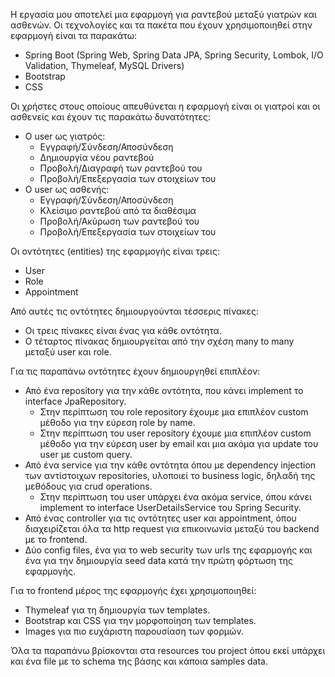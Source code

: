 Η εργασία μου αποτελεί μια εφαρμογή για ραντεβού μεταξύ γιατρών και ασθενών. Οι τεχνολογίες και τα πακέτα που έχουν χρησιμοποιηθεί στην εφαρμογή είναι τα παρακάτω: 
- Spring Boot (Spring Web, Spring Data JPA, Spring Security, Lombok, I/O Validation, Thymeleaf, MySQL Drivers)    
- Bootstrap 
- CSS 

Οι χρήστες στους οποίους απευθύνεται η εφαρμογή είναι οι γιατροί και οι ασθενείς και έχουν τις παρακάτω δυνατότητες: 
- Ο user ως γιατρός: 
    * Εγγραφή/Σύνδεση/Αποσύνδεση 
    * Δημιουργία νέου ραντεβού 
    * Προβολή/Διαγραφή των ραντεβού του  
    * Προβολή/Επεξεργασία των στοιχείων του 
- Ο user ως ασθενής: 
    * Εγγραφή/Σύνδεση/Αποσύνδεση 
    * Κλείσιμο ραντεβού από τα διαθέσιμα 
    * Προβολή/Ακύρωση των ραντεβού του  
    * Προβολή/Επεξεργασία των στοιχείων του 

Οι οντότητες (entities) της εφαρμογής είναι τρεις: 
- User 
- Role 
- Appointment 

Από αυτές τις οντότητες δημιουργούνται τέσσερις πίνακες: 
- Οι τρεις πίνακες είναι ένας για κάθε οντότητα. 
- Ο τέταρτος πίνακας δημιουργείται από την σχέση many to many μεταξύ user και role. 

Για τις παραπάνω οντότητες έχουν δημιουργηθεί επιπλέον: 
- Από ένα repository για την κάθε οντότητα, που κάνει implement το interface JpaRepository.  
    * Στην περίπτωση του role repository έχουμε μια επιπλέον custom μέθοδο για την εύρεση role by name.  
    * Στην περίπτωση του user repository έχουμε μια επιπλέον custom μέθοδο για την εύρεση user by email και μια ακόμα για update του user με custom query.  
- Από ένα service για την κάθε οντότητα όπου με dependency injection των αντίστοιχων repositories, υλοποιεί το business logic, δηλαδή της μεθόδους για crud operations. 
    * Στην περίπτωση του user υπάρχει ένα ακόμα service, όπου κάνει implement το interface UserDetailsService του Spring Security. 
- Από ένας controller για τις οντότητες user και appointment, όπου διαχειρίζεται όλα τα http request για επικοινωνία μεταξύ του backend με το frontend. 
- Δύο config files, ένα για το web security των urls της εφαρμογής και ένα για την δημιουργία seed data κατά την πρώτη φόρτωση της εφαρμογής. 

Για το frontend μέρος της εφαρμογής έχει χρησιμοποιηθεί: 
- Thymeleaf για τη δημιουργία των templates. 
- Bootstrap και CSS για την μορφοποίηση των templates.  
- Images για πιο ευχάριστη παρουσίαση των φορμών. 

Όλα τα παραπάνω βρίσκονται στα resources του project όπου εκεί υπάρχει και ένα file με το schema της βάσης και κάποια samples data. 
